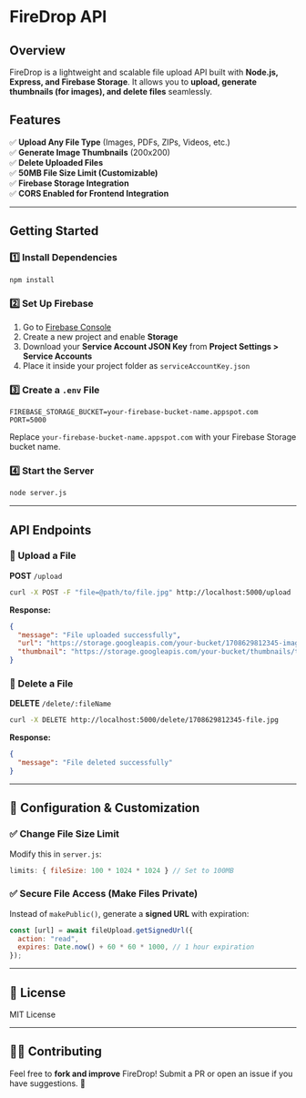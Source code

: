 # FireDrop API 

## Overview
FireDrop is a lightweight and scalable file upload API built with **Node.js, Express, and Firebase Storage**. It allows you to **upload, generate thumbnails (for images), and delete files** seamlessly.

## Features
✅ **Upload Any File Type** (Images, PDFs, ZIPs, Videos, etc.)  
✅ **Generate Image Thumbnails** (200x200)  
✅ **Delete Uploaded Files**  
✅ **50MB File Size Limit (Customizable)**  
✅ **Firebase Storage Integration**  
✅ **CORS Enabled for Frontend Integration**  

---

##  Getting Started

### 1️⃣ Install Dependencies
```sh
npm install
```

### 2️⃣ Set Up Firebase
1. Go to [Firebase Console](https://console.firebase.google.com/)
2. Create a new project and enable **Storage**
3. Download your **Service Account JSON Key** from **Project Settings > Service Accounts**
4. Place it inside your project folder as `serviceAccountKey.json`

### 3️⃣ Create a `.env` File
```
FIREBASE_STORAGE_BUCKET=your-firebase-bucket-name.appspot.com
PORT=5000
```
Replace `your-firebase-bucket-name.appspot.com` with your Firebase Storage bucket name.

### 4️⃣ Start the Server
```sh
node server.js
```

---

## API Endpoints

### 🔹 Upload a File
**POST** `/upload`
```sh
curl -X POST -F "file=@path/to/file.jpg" http://localhost:5000/upload
```
**Response:**
```json
{
  "message": "File uploaded successfully",
  "url": "https://storage.googleapis.com/your-bucket/1708629812345-image.jpg",
  "thumbnail": "https://storage.googleapis.com/your-bucket/thumbnails/thumb-1708629812345-image.jpg"
}
```

### 🔹 Delete a File
**DELETE** `/delete/:fileName`
```sh
curl -X DELETE http://localhost:5000/delete/1708629812345-file.jpg
```
**Response:**
```json
{
  "message": "File deleted successfully"
}
```

---

## 🔧 Configuration & Customization

### ✅ Change File Size Limit
Modify this in `server.js`:
```javascript
limits: { fileSize: 100 * 1024 * 1024 } // Set to 100MB
```

### ✅ Secure File Access (Make Files Private)
Instead of `makePublic()`, generate a **signed URL** with expiration:
```javascript
const [url] = await fileUpload.getSignedUrl({
  action: "read",
  expires: Date.now() + 60 * 60 * 1000, // 1 hour expiration
});
```

---

## 📜 License
MIT License

---

## 👨‍💻 Contributing
Feel free to **fork and improve** FireDrop! Submit a PR or open an issue if you have suggestions. 🚀